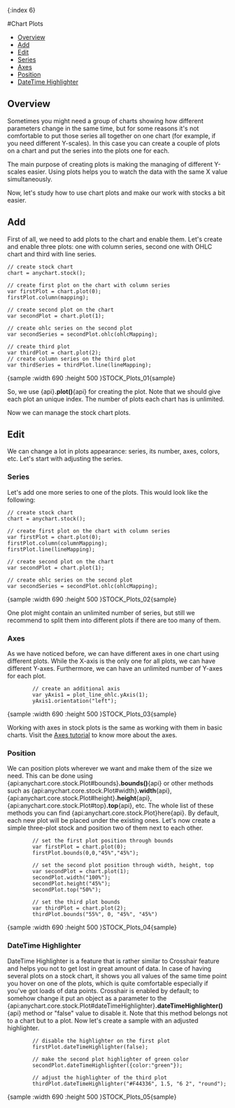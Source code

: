 {:index 6}

#Chart Plots

* [Overview](#overview)
* [Add](#add)
* [Edit](#edit)
 * [Series](#series)
 * [Axes](#axes)
 * [Position](#position)
 * [DateTime Highlighter](#datetime_highlighter)

## Overview

Sometimes you might need a group of charts showing how different parameters change in the same time, but for some reasons it's not comfortable to put those series all together on one chart (for example, if you need different Y-scales). In this case you can create a couple of plots on a chart and put the series into the plots one for each. 

The main purpose of creating plots is making the managing of different Y-scales easier. Using plots helps you to watch the data with the same X value simultaneously.

Now, let's study how to use chart plots and make our work with stocks a bit easier.

## Add

First of all, we need to add plots to the chart and enable them. Let's create and enable three plots: one with column series, second one with OHLC chart and third with line series.

```
// create stock chart
chart = anychart.stock();

// create first plot on the chart with column series
var firstPlot = chart.plot(0);
firstPlot.column(mapping);

// create second plot on the chart
var secondPlot = chart.plot(1);

// create ohlc series on the second plot
var secondSeries = secondPlot.ohlc(ohlcMapping);

// create third plot
var thirdPlot = chart.plot(2);
// create column series on the third plot
var thirdSeries = thirdPlot.line(lineMapping);
```

{sample :width 690 :height 500 }STOCK\_Plots\_01{sample}

So, we use {api}**.plot()**{api} for creating the plot. Note that we should give each plot an unique index. The number of plots each chart has is unlimited.

Now we can manage the stock chart plots.

## Edit

We can change a lot in plots appearance: series, its number, axes, colors, etc. Let's start with adjusting the series.

### Series

Let's add one more series to one of the plots. This would look like the following:

```
// create stock chart
chart = anychart.stock();

// create first plot on the chart with column series
var firstPlot = chart.plot(0);
firstPlot.column(columnMapping);
firstPlot.line(lineMapping);

// create second plot on the chart
var secondPlot = chart.plot(1);

// create ohlc series on the second plot
var secondSeries = secondPlot.ohlc(ohlcMapping);
```

{sample :width 690 :height 500 }STOCK\_Plots\_02{sample}

One plot might contain an unlimited number of series, but still we recommend to split them into different plots if there are too many of them.


### Axes 

As we have noticed before, we can have different axes in one chart using different plots. While the X-axis is the only one for all plots, we can have different Y-axes. Furthermore, we can have an unlimited number of Y-axes for each plot.

```
		// create an additional axis
		var yAxis1 = plot_line_ohlc.yAxis(1);
        yAxis1.orientation("left");
```
{sample :width 690 :height 500 }STOCK\_Plots\_03{sample}

Working with axes in stock plots is the same as working with them in basic charts. Visit the [Axes tutorial](../Axes_and_Grids/Axis_Basics) to know more about the axes.


### Position

We can position plots wherever we want and make them of the size we need. This can be done using {api:anychart.core.stock.Plot#bounds}**.bounds()**{api} or other methods such as {api:anychart.core.stock.Plot#width}**.width**{api}, {api:anychart.core.stock.Plot#height}**.height**{api}, {api:anychart.core.stock.Plot#top}**.top**{api}, etc. The whole list of these methods you can find {api:anychart.core.stock.Plot}here{api}. By default, each new plot will be placed under the existing ones. Let's now create a simple three-plot stock and position two of them next to each other.

```
		// set the first plot position through bounds
		var firstPlot = chart.plot(0);
		firstPlot.bounds(0,0,"45%","45%");

		// set the second plot position through width, height, top
		var secondPlot = chart.plot(1);
		secondPlot.width("100%");
		secondPlot.height("45%");
		secondPlot.top("50%");

		// set the third plot bounds
		var thirdPlot = chart.plot(2);
		thirdPlot.bounds("55%", 0, "45%", "45%")
```

{sample :width 690 :height 500 }STOCK\_Plots\_04{sample}


### DateTime Highlighter

DateTime Highlighter is a feature that is rather similar to Crosshair feature and helps you not to get lost in great amount of data. In case of having several plots on a stock chart, it shows you all values of the same time point you hover on one of the plots, which is quite comfortable especially if you've got loads of data points. Crosshair is enabled by default; to somehow change it put an object as a parameter to the {api:anychart.core.stock.Plot#dateTimeHighlighter}**.dateTimeHighlighter()**{api} method or "false" value to disable it. Note that this method belongs not to a chart but to a plot. Now let's create a sample with an adjusted highlighter.

```
		// disable the highlighter on the first plot
		firstPlot.dateTimeHighlighter(false);

		// make the second plot highlighter of green color
		secondPlot.dateTimeHighlighter({color:"green"});

		// adjust the highlighter of the third plot  
		thirdPlot.dateTimeHighlighter("#F44336", 1.5, "6 2", "round");
```

{sample :width 690 :height 500 }STOCK\_Plots\_05{sample}